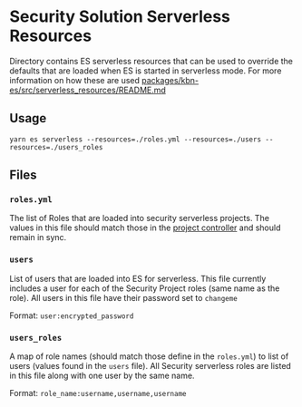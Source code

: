 # Security Solution Serverless Resources

Directory contains ES serverless resources that can be used to override the defaults that are loaded when ES is started in serverless mode. For more information on how these are used [packages/kbn-es/src/serverless_resources/README.md](https://github.com/elastic/kibana/blob/main/packages/kbn-es/src/serverless_resources/README.md)

## Usage

```shell
yarn es serverless --resources=./roles.yml --resources=./users --resources=./users_roles
```

## Files

### `roles.yml`

The list of Roles that are loaded into security serverless projects. The values in this file should match those in the [project controller](https://github.com/elastic/project-controller/blob/main/internal/project/security/config/roles.yml) and should remain in sync.

### `users`

List of users that are loaded into ES for serverless. This file currently includes a user for each of the Security Project roles (same name as the role). All users in this file have their password set to `changeme`

Format: `user:encrypted_password`

### `users_roles`

A map of role names (should match those define in the `roles.yml`) to list of users (values found in the `users` file). All Security serverless roles are listed in this file along with one user by the same name.

Format: `role_name:username,username,username`

